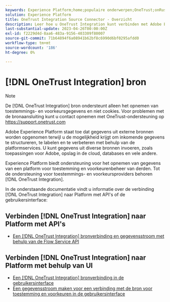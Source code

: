 ```yaml
---
keywords: Experience Platform;home;populaire onderwerpen;OneTrust;onRust;toestemming;toestemming en voorkeuren;naleving
solution: Experience Platform
title: OneTrust Integration Source Connector - Overzicht
description: Leer hoe u OneTrust Integration kunt verbinden met Adobe Experience Platform via API's of de gebruikersinterface.
last-substantial-update: 2023-04-26T00:00:00Z
exl-id: f2229d4d-8aa6-483a-9156-403309f80007
source-git-commit: 71b64894f6a08941b62bf8c6990d6bf0295afdd0
workflow-type: tm+mt
source-wordcount: '186'
ht-degree: 0%

---
```


# [!DNL OneTrust Integration] bron

>[!NOTE]
>
>De [!DNL OneTrust Integration] bron ondersteunt alleen het opnemen van toestemmings- en voorkeursgegevens en niet cookies. Voor problemen met de bronaansluiting kunt u contact opnemen met OneTrust-ondersteuning op https://support.onetrust.com

Adobe Experience Platform staat toe dat gegevens uit externe bronnen worden opgenomen terwijl u de mogelijkheid krijgt om inkomende gegevens te structureren, te labelen en te verbeteren met behulp van de platformservices. U kunt gegevens uit diverse bronnen invoeren, zoals toepassingen voor Adobe, opslag in de cloud, databases en vele andere.

Experience Platform biedt ondersteuning voor het opnemen van gegevens van een platform voor toestemming en voorkeurenbeheer van derden. Tot de ondersteuning voor toestemmings- en voorkeursproviders behoren [!DNL OneTrust Integration].

In de onderstaande documentatie vindt u informatie over de verbinding [!DNL OneTrust Integration] naar Platform met API&#39;s of de gebruikersinterface:

## Verbinden [!DNL OneTrust Integration] naar Platform met API&#39;s

- [Een [!DNL OneTrust Integration] bronverbinding en gegevensstroom met behulp van de Flow Service API](../../tutorials/api/create/consent-and-preferences/onetrust.md)

## Verbinden [!DNL OneTrust Integration] naar Platform met behulp van UI

- [Een [!DNL OneTrust Integration] bronverbinding in de gebruikersinterface](../../tutorials/ui/create/consent-and-preferences/onetrust.md)
- [Een gegevensstroom maken voor een verbinding met de bron voor toestemming en voorkeuren in de gebruikersinterface](../../tutorials/ui/dataflow/consent-and-preferences.md)
